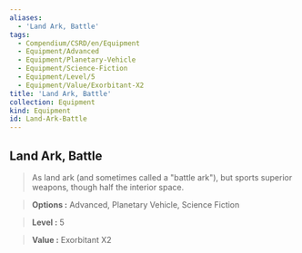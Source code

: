 ```yaml
---
aliases:
  - 'Land Ark, Battle'
tags:
  - Compendium/CSRD/en/Equipment
  - Equipment/Advanced
  - Equipment/Planetary-Vehicle
  - Equipment/Science-Fiction
  - Equipment/Level/5
  - Equipment/Value/Exorbitant-X2
title: 'Land Ark, Battle'
collection: Equipment
kind: Equipment
id: Land-Ark-Battle
---
```

## Land Ark, Battle    
    
>As land ark (and sometimes called a "battle ark"), but sports superior weapons, though half the interior space.    
> **Options :** Advanced, Planetary Vehicle, Science Fiction    
> **Level :** 5    
> **Value :** Exorbitant X2
